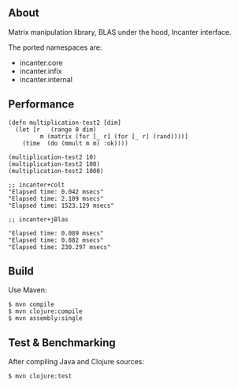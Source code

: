 ## About

Matrix manipulation library, BLAS under the hood, Incanter interface.

The ported namespaces are:
 - incanter.core
 - incanter.infix
 - incanter.internal

## Performance

    (defn multiplication-test2 [dim]
      (let [r   (range 0 dim)
             m (matrix (for [_ r] (for [_ r] (rand))))]
        (time  (do (mmult m m) :ok))))
     
    (multiplication-test2 10)
    (multiplication-test2 100)
    (multiplication-test2 1000)
     
    ;; incanter+colt
    "Elapsed time: 0.042 msecs"
    "Elapsed time: 2.109 msecs"
    "Elapsed time: 1523.129 msecs"
     
    ;; incanter+jBlas
     
    "Elapsed time: 0.089 msecs"
    "Elapsed time: 0.882 msecs"
    "Elapsed time: 230.297 msecs"

## Build

Use Maven:

    $ mvn compile
    $ mvn clojure:compile
    $ mvn assembly:single

## Test & Benchmarking
    
After compiling Java and Clojure sources:
    
    $ mvn clojure:test
